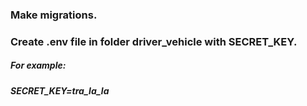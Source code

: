 ### Make migrations.
### Create .env file in folder driver_vehicle with SECRET_KEY.
##### For example:
##### SECRET_KEY=tra_la_la
